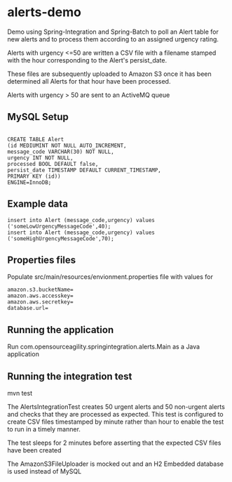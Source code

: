 alerts-demo
===========

Demo using Spring-Integration and Spring-Batch to poll an Alert table for new alerts and to process them according to an assigned urgency rating.

Alerts with urgency <=50 are written a CSV file with a filename stamped with the hour corresponding to the Alert's persist_date.

These files are subsequently uploaded to Amazon S3 once it has been determined all Alerts for that hour have been processed.

Alerts with urgency > 50 are sent to an ActiveMQ queue

MySQL Setup
-----

```

CREATE TABLE Alert 
(id MEDIUMINT NOT NULL AUTO_INCREMENT,
message_code VARCHAR(30) NOT NULL, 
urgency INT NOT NULL,
processed BOOL DEFAULT false,
persist_date TIMESTAMP DEFAULT CURRENT_TIMESTAMP,
PRIMARY KEY (id)) 
ENGINE=InnoDB;

```

Example data
------------

```
insert into Alert (message_code,urgency) values ('someLowUrgencyMessageCode',40);
insert into Alert (message_code,urgency) values ('someHighUrgencyMessageCode',70);
```

Properties files
----------------

Populate src/main/resources/envionment.properties file with values for
```
amazon.s3.bucketName=
amazon.aws.accesskey=
amazon.aws.secretkey=
database.url=
```

Running the application
-----------------------

Run com.opensourceagility.springintegration.alerts.Main as a Java application


Running the integration test
----------------------------

mvn test

The AlertsIntegrationTest creates 50 urgent alerts and 50 non-urgent alerts and checks that they are processed as expected. 
This test is configured to create CSV files timestamped by minute rather than hour to enable the test to run in a timely manner.

The test sleeps for 2 minutes before asserting that the expected CSV files have been created

The AmazonS3FileUploader is mocked out and an H2 Embedded database is used instead of MySQL




